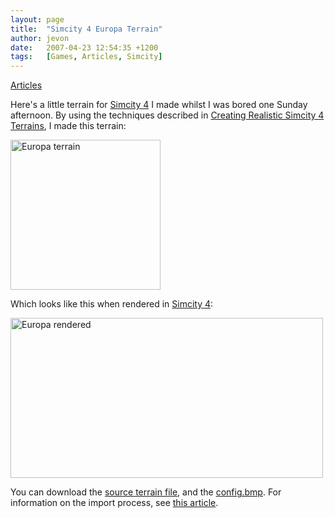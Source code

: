 ```yaml
---
layout: page
title:  "Simcity 4 Europa Terrain"
author: jevon
date:   2007-04-23 12:54:35 +1200
tags:   [Games, Articles, Simcity]
---
```


[Articles](articles.md)

Here's a little terrain for [Simcity 4](simcity-4.md) I made whilst I was bored one Sunday afternoon. By using the techniques described in [Creating Realistic Simcity 4 Terrains](creating-realistic-simcity-4-terrains.md), I made this terrain:

<a href="http://www.flickr.com/photo_zoom.gne?id=469490313&size=l" title="Photo Sharing"><img src="http://farm1.static.flickr.com/201/469490313_f9b4dec086_m.jpg" width="240" height="240" alt="Europa terrain" /></a>

Which looks like this when rendered in [Simcity 4](simcity-4.md):

<a href="http://www.flickr.com/photos/jdub_dub/469490333/" title="Photo Sharing"><img src="http://farm1.static.flickr.com/190/469490333_700db2630a.jpg" width="500" height="256" alt="Europa rendered" /></a>

You can download the <a href="http://www.flickr.com/photos/jdub_dub/469490315/">source terrain file</a>, and the <a href="http://farm1.static.flickr.com/198/469490323_15c5220b85_m.jpg">config.bmp</a>. For information on the import process, see <a href="http://www.sc4ever.com/knowledge/showarticle.cfm?id=1103">this article</a>.
